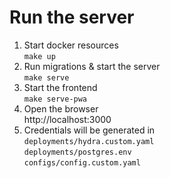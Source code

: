# Run the server

1. Start docker resources<br>`make up`
2. Run migrations & start the server<br>`make serve`
3. Start the frontend <br>`make serve-pwa`
4. Open the browser<br>http://localhost:3000
5. Credentials will be generated in
   <br>`deployments/hydra.custom.yaml`
   <br>`deployments/postgres.env`
   <br>`configs/config.custom.yaml`
